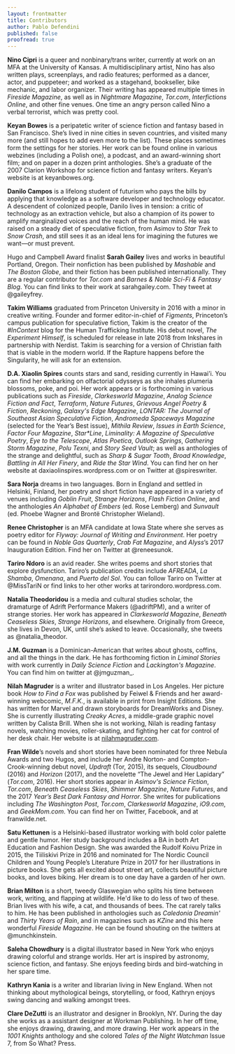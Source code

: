 ```yaml
---
layout: frontmatter
title: Contributors
author: Pablo Defendini
published: false    
proofread: true
---
```


**Nino Cipri** is a queer and nonbinary/trans writer, currently at work on an MFA at the University of Kansas. A multidisciplinary artist, Nino has also written plays, screenplays, and radio features; performed as a dancer, actor, and puppeteer; and worked as a stagehand, bookseller, bike mechanic, and labor organizer. Their writing has appeared multiple times in _Fireside Magazine_, as well as in _Nightmare Magazine_, _Tor.com_, _Interfictions Online_, and other fine venues. One time an angry person called Nino a verbal terrorist, which was pretty cool.

**Keyan Bowes** is a peripatetic writer of science fiction and fantasy based in San Francisco. She’s lived in nine cities in seven countries, and visited many more (and still hopes to add even more to the list). These places sometimes form the settings for her stories. Her work can be found online in various webzines (including a Polish one), a podcast, and an award-winning short film; and on paper in a dozen print anthologies. She’s a graduate of the 2007 Clarion Workshop for science fiction and fantasy writers. Keyan’s website is at keyanbowes.org.

**Danilo Campos** is a lifelong student of futurism who pays the bills by applying that knowledge as a software developer and technology educator. A descendent of colonized people, Danilo lives in tension: a critic of technology as an extraction vehicle, but also a champion of its power to amplify marginalized voices and the reach of the human mind. He was raised on a steady diet of speculative fiction, from Asimov to _Star Trek_ to _Snow Crash_, and still sees it as an ideal lens for imagining the futures we want—or must prevent.

Hugo and Campbell Award finalist **Sarah Gailey** lives and works in beautiful Portland, Oregon. Their nonfiction has been published by _Mashable_ and _The Boston Globe_, and their fiction has been published internationally. They are a regular contributor for _Tor.com_ and _Barnes & Noble Sci-Fi & Fantasy Blog_. You can find links to their work at sarahgailey.com. They tweet at @gaileyfrey.

**Takim Williams** graduated from Princeton University in 2016 with a minor in creative writing. Founder and former editor-in-chief of _Figments_, Princeton’s campus publication for speculative fiction, Takim is the creator of the _#InContext_ blog for the Human Trafficking Institute. His debut novel, _The Experiment Himself_, is scheduled for release in late 2018 from Inkshares in partnership with Nerdist. Takim is searching for a version of Christian faith that is viable in the modern world. If the Rapture happens before the Singularity, he will ask for an extension.

**D.A. Xiaolin Spires** counts stars and sand, residing currently in Hawai’i. You can find her embarking on olfactorial odysseys as she inhales plumeria blossoms, poke, and poi. Her work appears or is forthcoming in various publications such as _Fireside_, _Clarkesworld Magazine_, _Analog Science Fiction and Fact_, _Terraform_, _Nature Futures_, _Grievous Angel Poetry & Fiction_, _Reckoning_, _Galaxy's Edge Magazine_, _LONTAR: The Journal of Southeast Asian Speculative Fiction_, _Andromeda Spaceways Magazine_ (selected for the Year’s Best issue), _Mithila Review_, _Issues in Earth Science_, _Factor Four Magazine_, _Star*Line_, _Liminality: A Magazine of Speculative Poetry_, _Eye to the Telescope_, _Atlas Poetica_, _Outlook Springs_, _Gathering Storm Magazine_, _Polu Texni_, and _Story Seed Vault_; as well as anthologies of the strange and delightful, such as _Sharp & Sugar Tooth_, _Broad Knowledge_, _Battling in All Her Finery_, and _Ride the Star Wind_. You can find her on her website at daxiaolinspires.wordpress.com or on Twitter at @spireswriter.

**Sara Norja** dreams in two languages. Born in England and settled in Helsinki, Finland, her poetry and short fiction have appeared in a variety of venues including _Goblin Fruit_, _Strange Horizons_, _Flash Fiction Online_, and the anthologies _An Alphabet of Embers_ (ed. Rose Lemberg) and _Sunvault_ (ed. Phoebe Wagner and Brontë Christopher Wieland).

**Renee Christopher** is an MFA candidate at Iowa State where she serves as poetry editor for _Flyway: Journal of Writing and Environment_. Her poetry can be found in _Noble Gas Quarterly_, _Crab Fat Magazine_, and _Alyss_’s 2017 Inauguration Edition. Find her on Twitter at @reneesunok.

**Tariro Ndoro** is an avid reader. She writes poems and short stories that explore dysfunction. Tariro’s publication credits include _AFREADA_, _La Shamba_, _Omenana_, and _Puerto del Sol_. You can follow Tariro on Twitter at @MissTariN or find links to her other works at tarirondoro.wordpress.com.

**Natalia Theodoridou** is a media and cultural studies scholar, the dramaturge of Adrift Performance Makers (@adriftPM), and a writer of strange stories. Her work has appeared in _Clarkesworld Magazine_, _Beneath Ceaseless Skies_, _Strange Horizons_, and elsewhere. Originally from Greece, she lives in Devon, UK, until she’s asked to leave. Occasionally, she tweets as @natalia_theodor.

**J.M. Guzman** is a Dominican-American that writes about ghosts, coffins, and all the things in the dark. He has forthcoming fiction in _Liminal Stories_ with work currently in _Daily Science Fiction_ and _Lackington's Magazine_. You can find him on twitter at @jmguzman_.

**Nilah Magruder** is a writer and illustrator based in Los Angeles. Her picture book _How to Find a Fox_ was published by Feiwel & Friends and her award-winning webcomic, _M.F.K._, is available in print from Insight Editions. She has written for Marvel and drawn storyboards for DreamWorks and Disney. She is currently illustrating _Creaky Acres_, a middle-grade graphic novel written by Calista Brill. When she is not working, Nilah is reading fantasy novels, watching movies, roller-skating, and fighting her cat for control of her desk chair. Her website is at [nilahmagruder.com](http://www.nilahmagruder.com).

**Fran Wilde**’s novels and short stories have been nominated for three Nebula Awards and two Hugos, and include her Andre Norton- and Compton-Crook-winning debut novel, _Updraft_ (Tor, 2015), its sequels, _Cloudbound_ (2016) and _Horizon_ (2017), and the novelette “The Jewel and Her Lapidary” (_Tor.com_, 2016). Her short stories appear in _Asimov's Science Fiction_, _Tor.com_, _Beneath Ceaseless Skies_, _Shimmer Magazine_, _Nature Futures_, and the 2017 _Year’s Best Dark Fantasy and Horror_. She writes for publications including _The Washington Post_, _Tor.com_, _Clarkesworld Magazine_, _iO9.com_, and _GeekMom.com_. You can find her on Twitter, Facebook, and at franwilde.net.

**Satu Kettunen** is a Helsinki-based illustrator working with bold color palette and gentle humor. Her study background includes a BA in both Art Education and Fashion Design. She was awarded the Rudolf Koivu Prize in 2015, the Tiiliskivi Prize in 2016 and nominated for The Nordic Council Children and Young People’s Literature Prize in 2017 for her illustrations in picture books. She gets all excited about street art, collects beautiful picture books, and loves biking. Her dream is to one day have a garden of her own.

**Brian Milton** is a short, tweedy Glaswegian who splits his time between work, writing, and flapping at wildlife. He'd like to do less of two of these. Brian lives with his wife, a cat, and thousands of bees. The cat rarely talks to him. He has been published in anthologies such as _Caledonia Dreamin'_ and _Thirty Years of Rain_, and in magazines such as _KZine_ and this here wonderful _Fireside Magazine_. He can be found shouting on the twitters at @munchkinstein.

**Saleha Chowdhury** is a digital illustrator based in New York who enjoys drawing colorful and strange worlds. Her art is inspired by astronomy, science fiction, and fantasy. She enjoys feeding birds and bird-watching in her spare time.

**Kathryn Kania** is a writer and librarian living in New England. When not thinking about mythological beings, storytelling, or food, Kathryn enjoys swing dancing and walking amongst trees.

**Clare DeZutti** is an illustrator and designer in Brooklyn, NY. During the day she works as a assistant designer at Workman Publishing. In her off time, she enjoys drawing, drawing, and more drawing. Her work appears in the _1001 Knights_ anthology and she colored _Tales of the Night Watchman_ Issue 7, from So What? Press.
